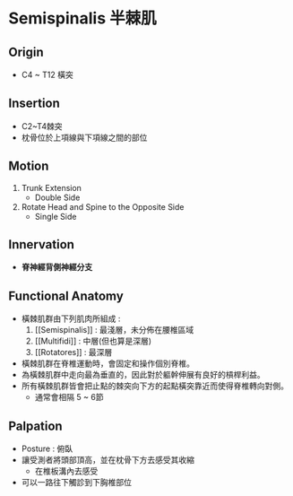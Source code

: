 # Semispinalis 半棘肌
## Origin
* C4 ~ T12 橫突  

## Insertion
* C2~T4棘突
* 枕骨位於上項線與下項線之間的部位  

## Motion
1. Trunk Extension
	* Double Side
2. Rotate Head and Spine to the Opposite Side
	* Single Side  

## Innervation
* **脊神經背側神經分支**  

## Functional Anatomy
* 橫棘肌群由下列肌肉所組成 : 
	1. [[Semispinalis]]	: 最淺層，未分佈在腰椎區域
	2. [[Multifidi]] : 中層(但也算是深層)
	3. [[Rotatores]] : 最深層
* 橫棘肌群在脊椎運動時，會固定和操作個別脊椎。
* 為橫棘肌群中走向最為垂直的，因此對於軀幹伸展有良好的槓桿利益。
* 所有橫棘肌群皆會把止點的棘突向下方的起點橫突靠近而使得脊椎轉向對側。
	* 通常會相隔 5 ~ 6節  

## Palpation
* Posture : 俯臥
* 讓受測者將頭部頂高，並在枕骨下方去感受其收縮
	* 在椎板溝內去感受
* 可以一路往下觸診到下胸椎部位

